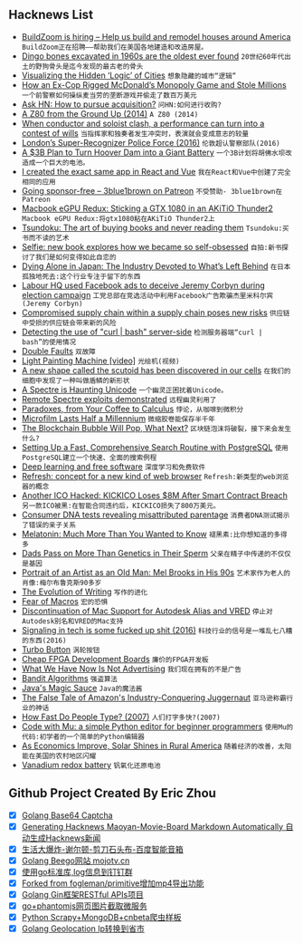 ## Hacknews List


- [BuildZoom is hiring – Help us build and remodel houses around America](https://jobs.lever.co/buildzoom)  `BuildZoom正在招聘——帮助我们在美国各地建造和改造房屋。`
- [Dingo bones excavated in 1960s are the oldest ever found](http://www.australiangeographic.com.au/news/2018/07/dingo-bones-excavated-in-1960s-are-the-oldest-ever-found)  `20世纪60年代出土的野狗骨头是迄今发现的最古老的骨头`
- [Visualizing the Hidden ‘Logic’ of Cities](https://www.citylab.com/transportation/2018/07/see-your-citys-street-structure-with-these-tools/566138/)  `想象隐藏的城市“逻辑”`
- [How an Ex-Cop Rigged McDonald’s Monopoly Game and Stole Millions](https://www.thedailybeast.com/how-an-ex-cop-rigged-mcdonalds-monopoly-game-and-stole-millions?via=twitter_page)  `一个前警察如何操纵麦当劳的垄断游戏并偷走了数百万美元`
- [Ask HN: How to pursue acquisition?](item?id=17639768)  `问HN:如何进行收购?`
- [A Z80 from the Ground Up (2014)](http://baltazarstudios.com/z80-ground/)  `A Z80 (2014)`
- [When conductor and soloist clash, a performance can turn into a contest of wills](https://theamericanscholar.org/whos-the-boss/#.W1zDZC2ZPmF)  `当指挥家和独奏者发生冲突时，表演就会变成意志的较量`
- [London’s Super-Recognizer Police Force (2016)](https://www.newyorker.com/magazine/2016/08/22/londons-super-recognizer-police-force)  `伦敦超认警察部队(2016)`
- [A $3B Plan to Turn Hoover Dam into a Giant Battery](https://www.nytimes.com/interactive/2018/07/24/business/energy-environment/hoover-dam-renewable-energy.html)  `一个3B计划将胡佛水坝改造成一个巨大的电池。`
- [I created the exact same app in React and Vue](https://medium.com/javascript-in-plain-english/i-created-the-exact-same-app-in-react-and-vue-here-are-the-differences-e9a1ae8077fd)  `我在React和Vue中创建了完全相同的应用`
- [Going sponsor-free – 3blue1brown on Patreon](https://www.patreon.com/posts/19586800)  `不受赞助- 3blue1brown在Patreon`
- [Macbook eGPU Redux: Sticking a GTX 1080 in an AKiTiO Thunder2](http://archagon.net/blog/2018/07/25/egpu-redux/)  `Macbook eGPU Redux:将gtx1080粘在AKiTiO Thunder2上`
- [Tsundoku: The art of buying books and never reading them](https://www.bbc.co.uk/news/world-44981013)  `Tsundoku:买书而不读的艺术`
- [Selfie: new book explores how we became so self-obsessed](https://www.vox.com/science-and-health/2018/7/19/17518086/selfie-will-storr-book-psychology-west)  `自拍:新书探讨了我们是如何变得如此自恋的`
- [Dying Alone in Japan: The Industry Devoted to What’s Left Behind](https://www.bloomberg.com/news/features/2018-07-18/japan-s-lonely-death-industry)  `在日本孤独地死去:这个行业专注于留下的东西`
- [Labour HQ used Facebook ads to deceive Jeremy Corbyn during election campaign](https://www.thetimes.co.uk/article/labour-hq-used-facebook-ads-to-deceive-jeremy-corbyn-during-election-campaign-grlx75c27)  `工党总部在竞选活动中利用Facebook广告欺骗杰里米科尔宾(Jeremy Corbyn)`
- [Compromised supply chain within a supply chain poses new risks](https://cloudblogs.microsoft.com/microsoftsecure/2018/07/26/attack-inception-compromised-supply-chain-within-a-supply-chain-poses-new-risks/)  `供应链中受损的供应链会带来新的风险`
- [Detecting the use of &#34;curl | bash&#34; server-side](https://www.idontplaydarts.com/2016/04/detecting-curl-pipe-bash-server-side/)  `检测服务器端“curl | bash”的使用情况`
- [Double Faults](https://os.phil-opp.com/double-fault-exceptions/)  `双故障`
- [Light Painting Machine [video]](https://www.youtube.com/watch?v=O1bY66X1JKA)  `光绘机(视频)`
- [A new shape called the scutoid has been discovered in our cells](https://gizmodo.com/the-scutoid-is-geometrys-newest-shape-and-it-could-be-1827924643)  `在我们的细胞中发现了一种叫做盾鳞的新形状`
- [A Spectre is Haunting Unicode](https://www.dampfkraft.com/ghost-characters.html)  `一个幽灵正困扰着Unicode。`
- [Remote Spectre exploits demonstrated](https://lwn.net/Articles/761100/)  `远程幽灵利用了`
- [Paradoxes, from Your Coffee to Calculus](https://www.wsj.com/articles/paradoxes-from-your-coffee-to-calculus-1532532886)  `悖论，从咖啡到微积分`
- [Microfilm Lasts Half a Millennium](https://www.theatlantic.com/technology/archive/2018/07/microfilm-lasts-half-a-millennium/565643/?single_page=true)  `微缩胶卷能保存半千年`
- [The Blockchain Bubble Will Pop, What Next?](http://approximatelycorrect.com/2018/06/22/the-blockchain-bubble-will-pop-what-next/)  `区块链泡沫将破裂，接下来会发生什么?`
- [Setting Up a Fast, Comprehensive Search Routine with PostgreSQL](https://rob.conery.io/2018/07/23/setting-up-a-fast-comprehensive-search-routine-with-postgresql/)  `使用PostgreSQL建立一个快速、全面的搜索例程`
- [Deep learning and free software](https://lwn.net/Articles/760142/)  `深度学习和免费软件`
- [Refresh: concept for a new kind of web browser](https://refresh.study)  `Refresh:新类型的web浏览器的概念`
- [Another ICO Hacked: KICKICO Loses $8M After Smart Contract Breach](https://www.ccn.com/another-ico-hacked-kickico-loses-8-million-after-smart-contract-breach/)  `另一款ICO被黑:在智能合同违约后，KICKICO损失了800万美元。`
- [Consumer DNA tests revealing misattributed parentage](https://www.theatlantic.com/science/archive/2018/07/dna-test-misattributed-paternity/562928/?single_page=true)  `消费者DNA测试揭示了错误的亲子关系`
- [Melatonin: Much More Than You Wanted to Know](https://www.lesswrong.com/posts/E4cKD9iTWHaE7f3AJ/melatonin-much-more-than-you-wanted-to-know)  `褪黑素:比你想知道的多得多`
- [Dads Pass on More Than Genetics in Their Sperm](https://www.smithsonianmag.com/science-nature/dads-pass-more-genetics-their-sperm-180969760/?no-ist)  `父亲在精子中传递的不仅仅是基因`
- [Portrait of an Artist as an Old Man: Mel Brooks in His 90s](https://www.theatlantic.com/entertainment/archive/2018/07/portrait-of-an-artist-as-an-old-man-mel-brooks-in-his-90s/564683/?curator=MediaREDEF&amp;amp;single_page=true)  `艺术家作为老人的肖像:梅尔布鲁克斯90多岁`
- [The Evolution of Writing](https://sites.utexas.edu/dsb/tokens/the-evolution-of-writing/)  `写作的进化`
- [Fear of Macros](http://www.greghendershott.com/fear-of-macros/)  `宏的恐惧`
- [Discontinuation of Mac Support for Autodesk Alias and VRED](https://knowledge.autodesk.com/support/alias-products/troubleshooting/caas/sfdcarticles/sfdcarticles/Discontinuation-of-Mac-Support-for-Autodesk-Alias-and-VRED.html)  `停止对Autodesk别名和VRED的Mac支持`
- [Signaling in tech is some fucked up shit (2016)](https://daiyi.co/blog/2016/11/30/Signaling-in-tech-is-some-fucked-up-shit/)  `科技行业的信号是一堆乱七八糟的东西(2016)`
- [Turbo Button](https://en.wikipedia.org/wiki/Turbo_button)  `涡轮按钮`
- [Cheap FPGA Development Boards](https://joelw.id.au/FPGA/CheapFPGADevelopmentBoards)  `廉价的FPGA开发板`
- [What We Have Now Is Not Advertising](https://nrempel.com/posts/what-we-have-now-is-not-advertising/)  `我们现在拥有的不是广告`
- [Bandit Algorithms](http://banditalgs.com/)  `强盗算法`
- [Java&#39;s Magic Sauce](https://www.azul.com/javas-magic-sauce/)  `Java的魔法酱`
- [The False Tale of Amazon&#39;s Industry-Conquering Juggernaut](https://www.wired.com/story/the-false-tale-of-amazons-industry-conquering-juggernaut/)  `亚马逊称霸行业的神话`
- [How Fast Do People Type? (2007)](https://imlocation.wordpress.com/2007/12/05/how-fast-do-people-type/)  `人们打字多快?(2007)`
- [Code with Mu: a simple Python editor for beginner programmers](https://codewith.mu/)  `使用Mu的代码:初学者的一个简单的Python编辑器`
- [As Economics Improve, Solar Shines in Rural America](https://spectrum.ieee.org/energywise/energy/renewables/solar-expands-in-rural-areas)  `随着经济的改善，太阳能在美国的农村地区闪耀`
- [Vanadium redox battery](https://en.wikipedia.org/wiki/Vanadium_redox_battery)  `钒氧化还原电池`

## Github Project Created By Eric Zhou

- [x] [Golang Base64 Captcha](https://github.com/mojocn/base64Captcha)
- [x] [Generating Hacknews Maoyan-Movie-Board Markdown Automatically 自动生成Hacknews新闻](https://github.com/dejavuzhou/md-genie)
- [x] [生活大爆炸-谢尔顿-剪刀石头布-百度智能音箱](https://github.com/mojocn/dueros-bang-game)
- [x] [Golang Beego网站 mojotv.cn](https://github.com/mojocn/www.mojotv.cn)
- [x] [使用go标准库,log信息到钉钉群](https://github.com/mojocn/dooger)
- [x] [Forked from fogleman/primitive增加mp4导出功能](https://github.com/mojocn/primitive)
- [x] [Golang Gin框架RESTful APIs项目](https://github.com/JJJJJJJerk/ezier-golang-web-api-framework)
- [x] [go+phantomjs网页图片截取微服务](https://github.com/mojocn/screen_shot)
- [x] [Python Scrapy+MongoDB+cnbeta爬虫样板](https://github.com/mojocn/scrapy_mongodb_boilerplate_cnbeta)
- [x] [Golang Geolocation Ip转换到省市](https://github.com/mojocn/ip2location)